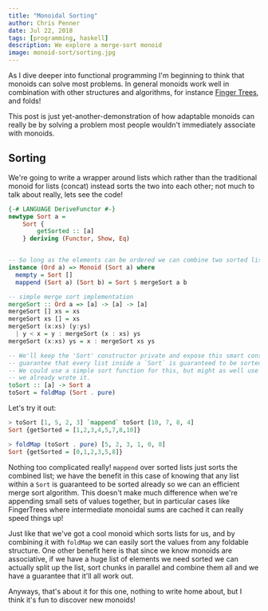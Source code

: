 ```yaml
---
title: "Monoidal Sorting"
author: Chris Penner
date: Jul 22, 2018
tags: [programming, haskell]
description: We explore a merge-sort monoid
image: monoid-sort/sorting.jpg
---
```


As I dive deeper into functional programming I'm beginning to think that
monoids can solve most problems. In general monoids work well in combination
with other structures and algorithms, for instance [Finger
Trees](/posts/intro-to-finger-trees), and folds!

This post is just yet-another-demonstration of how adaptable monoids
can really be by solving a problem most people wouldn't immediately associate
with monoids.

## Sorting

We're going to write a wrapper around lists which rather than the traditional monoid for lists (concat) instead 
sorts the two into each other; not much to talk about really, lets see the code!


```haskell
{-# LANGUAGE DeriveFunctor #-}
newtype Sort a =
    Sort {
        getSorted :: [a]
    } deriving (Functor, Show, Eq)


-- So long as the elements can be ordered we can combine two sorted lists using mergeSort
instance (Ord a) => Monoid (Sort a) where
  mempty = Sort []
  mappend (Sort a) (Sort b) = Sort $ mergeSort a b

-- simple merge sort implementation
mergeSort :: Ord a => [a] -> [a] -> [a]
mergeSort [] xs = xs
mergeSort xs [] = xs
mergeSort (x:xs) (y:ys)
  | y < x = y : mergeSort (x : xs) ys
mergeSort (x:xs) ys = x : mergeSort xs ys

-- We'll keep the 'Sort' constructor private and expose this smart constructor instead so we can
-- guarantee that every list inside a `Sort` is guaranteed to be sorted.
-- We could use a simple sort function for this, but might as well use mergeSort since 
-- we already wrote it.
toSort :: [a] -> Sort a
toSort = foldMap (Sort . pure)
```

Let's try it out:

```haskell
> toSort [1, 5, 2, 3] `mappend` toSort [10, 7, 8, 4]
Sort {getSorted = [1,2,3,4,5,7,8,10]}

> foldMap (toSort . pure) [5, 2, 3, 1, 0, 8]
Sort {getSorted = [0,1,2,3,5,8]}
```

Nothing too complicated really! `mappend` over sorted lists just sorts the combined list; we have the benefit in this
case of knowing that any list within a `Sort` is guaranteed to be sorted already so we can an efficient merge sort
algorithm. This doesn't make much difference when we're appending small sets of values together, but in particular
cases like FingerTrees where intermediate monoidal sums are cached it can really speed things up!

Just like that we've got a cool monoid which sorts lists for us, and by combining it with `foldMap` we can easily sort
the values from any foldable structure. One other benefit here is that since we know monoids are associative, if we
have a huge list of elements we need sorted we can actually split up the list, sort chunks in parallel and combine them
all and we have a guarantee that it'll all work out.

Anyways, that's about it for this one, nothing to write home about, but I think it's fun to discover new monoids!
